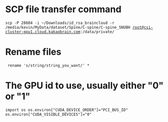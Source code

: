 # SCP file transfer command
<code><pre>scp -P 28604 -i ~/Downloads/id_rsa_braincloud -r /media/kevin/MyData/dataset/Spine/C-spine/C-spine_SNUBH root@csi-cluster-gpu1.cloud.kakaobrain.com:/data/private/
</pre></code>

# Rename files
<code><pre>
rename 's/string/string_you_want/' *
</pre></code>

# The GPU id to use, usually either "0" or "1"
<code><pre>import os
os.environ["CUDA_DEVICE_ORDER"]="PCI_BUS_ID"
os.environ["CUDA_VISIBLE_DEVICES"]="0"
</pre></code> 
